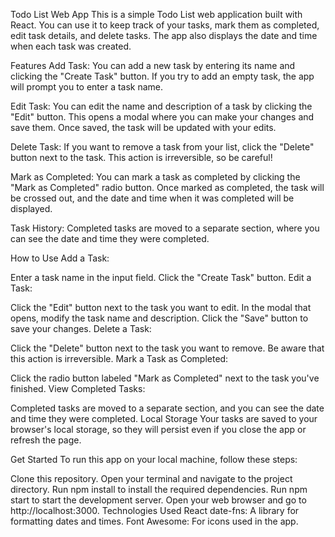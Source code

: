 
Todo List Web App
This is a simple Todo List web application built with React. You can use it to keep track of your tasks, mark them as completed, edit task details, and delete tasks. The app also displays the date and time when each task was created.

Features
Add Task: You can add a new task by entering its name and clicking the "Create Task" button. If you try to add an empty task, the app will prompt you to enter a task name.

Edit Task: You can edit the name and description of a task by clicking the "Edit" button. This opens a modal where you can make your changes and save them. Once saved, the task will be updated with your edits.

Delete Task: If you want to remove a task from your list, click the "Delete" button next to the task. This action is irreversible, so be careful!

Mark as Completed: You can mark a task as completed by clicking the "Mark as Completed" radio button. Once marked as completed, the task will be crossed out, and the date and time when it was completed will be displayed.

Task History: Completed tasks are moved to a separate section, where you can see the date and time they were completed.

How to Use
Add a Task:

Enter a task name in the input field.
Click the "Create Task" button.
Edit a Task:

Click the "Edit" button next to the task you want to edit.
In the modal that opens, modify the task name and description.
Click the "Save" button to save your changes.
Delete a Task:

Click the "Delete" button next to the task you want to remove. Be aware that this action is irreversible.
Mark a Task as Completed:

Click the radio button labeled "Mark as Completed" next to the task you've finished.
View Completed Tasks:

Completed tasks are moved to a separate section, and you can see the date and time they were completed.
Local Storage
Your tasks are saved to your browser's local storage, so they will persist even if you close the app or refresh the page.

Get Started
To run this app on your local machine, follow these steps:

Clone this repository.
Open your terminal and navigate to the project directory.
Run npm install to install the required dependencies.
Run npm start to start the development server.
Open your web browser and go to http://localhost:3000.
Technologies Used
React
date-fns: A library for formatting dates and times.
Font Awesome: For icons used in the app.
